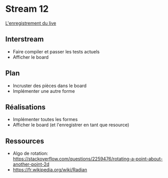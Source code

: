 # Stream 12
[L'enregistrement du live](https://www.youtube.com/watch?v=hYtIbICJtJ4&list=PLyEcLxim6vkJLZYz7liB58HppFR1ASUmf&index=11)

## Interstream
* Faire compiler et passer les tests actuels
* Afficher le board

## Plan
* Incruster des pièces dans le board
* Implémenter une autre forme

## Réalisations
* Implémenter toutes les formes
* Afficher le board (et l'enregistrer en tant que resource)

## Ressources
* Algo de rotation: https://stackoverflow.com/questions/2259476/rotating-a-point-about-another-point-2d
* https://fr.wikipedia.org/wiki/Radian